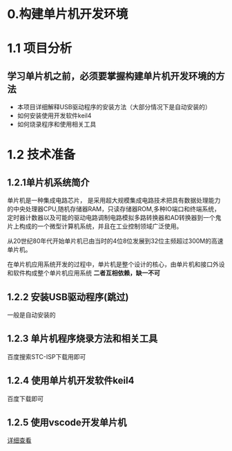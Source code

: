 # 0.构建单片机开发环境
# 1.1 项目分析
## 学习单片机之前，必须要掌握构建单片机开发环境的方法
* 本项目详细解释USB驱动程序的安装方法（大部分情况下是自动安装的）  
* 如何安装使用开发软件keil4
* 如何烧录程序和使用相关工具
# 1.2 技术准备
## 1.2.1单片机系统简介
单片机是一种集成电路芯片， 是采用超大规模集成电路技术把具有数据处理能力的中央处理器CPU,随机存储器RAM，只读存储器ROM,多种IO端口和终端系统，定时器计数器以及可能的驱动电路调制电路模拟多路转换器和AD转换器到一个鬼片上构成的一个微型计算机系统，并且在工业控制领域广泛使用。  

从20世纪80年代开始单片机已由当时的4位8位发展到32位主频超过300M的高速单片机。  

在单片机应用系统开发的过程中，单片机是整个设计的核心，由单片机和接口外设和软件构成整个单片机应用系统 __二者互相依赖，缺一不可__

## 1.2.2 安装USB驱动程序(跳过)
一般是自动安装的
## 1.2.3 单片机程序烧录方法和相关工具
百度搜索STC-ISP下载用即可
## 1.2.4 使用单片机开发软件keil4
百度下载即可
## 1.2.5 使用vscode开发单片机
[详细查看](https://github.com/kcqnly/VSCode-C51)
